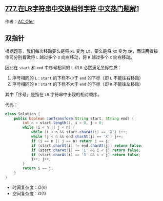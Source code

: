 ## [777.在LR字符串中交换相邻字符 中文热门题解1](https://leetcode.cn/problems/swap-adjacent-in-lr-string/solutions/100000/by-ac_oier-ye71)

作者：[AC_OIer](https://leetcode.cn/u/AC_OIer)
## 双指针

根据题意，我们每次移动要么是将 `XL` 变为 `LX`，要么是将 `RX` 变为 `XR`，而该两者操作可分别看做将 `L` 越过多个 `X` 向左移动，将 `R` 越过多个 `X` 向右移动。

因此在 `start` 和 `end` 中序号相同的 `L` 和 `R` 必然满足坐标性质：

1. 序号相同的 `L` : `start` 的下标不小于 `end` 的下标（即 `L` 不能往右移动）
2. 序号相同的 `R` : `start` 的下标不大于 `end` 的下标（即 `R` 不能往左移动）

其中「序号」是指在 `LR` 字符串中出现的相对顺序。

代码：
```Java []
class Solution {
    public boolean canTransform(String start, String end) {
        int n = start.length(), i = 0, j = 0;
        while (i < n || j < n) {
            while (i < n && start.charAt(i) == 'X') i++;
            while (j < n && end.charAt(j) == 'X') j++;
            if (i == n || j == n) return i == j;
            if (start.charAt(i) != end.charAt(j)) return false;
            if (start.charAt(i) == 'L' && i < j) return false;
            if (start.charAt(i) == 'R' && i > j) return false;
            i++; j++;
        }
        return i == j;
    }
}
```
* 时间复杂度：$O(n)$
* 空间复杂度：$O(1)$

